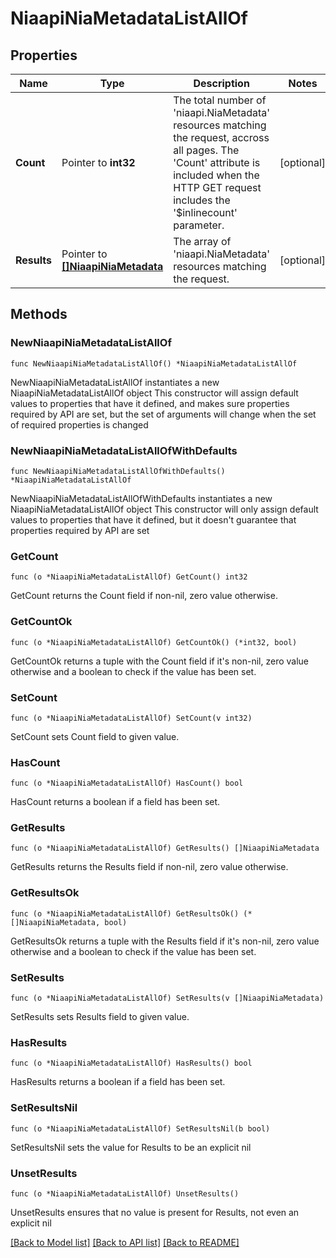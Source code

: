 # NiaapiNiaMetadataListAllOf

## Properties

Name | Type | Description | Notes
------------ | ------------- | ------------- | -------------
**Count** | Pointer to **int32** | The total number of &#39;niaapi.NiaMetadata&#39; resources matching the request, accross all pages. The &#39;Count&#39; attribute is included when the HTTP GET request includes the &#39;$inlinecount&#39; parameter. | [optional] 
**Results** | Pointer to [**[]NiaapiNiaMetadata**](NiaapiNiaMetadata.md) | The array of &#39;niaapi.NiaMetadata&#39; resources matching the request. | [optional] 

## Methods

### NewNiaapiNiaMetadataListAllOf

`func NewNiaapiNiaMetadataListAllOf() *NiaapiNiaMetadataListAllOf`

NewNiaapiNiaMetadataListAllOf instantiates a new NiaapiNiaMetadataListAllOf object
This constructor will assign default values to properties that have it defined,
and makes sure properties required by API are set, but the set of arguments
will change when the set of required properties is changed

### NewNiaapiNiaMetadataListAllOfWithDefaults

`func NewNiaapiNiaMetadataListAllOfWithDefaults() *NiaapiNiaMetadataListAllOf`

NewNiaapiNiaMetadataListAllOfWithDefaults instantiates a new NiaapiNiaMetadataListAllOf object
This constructor will only assign default values to properties that have it defined,
but it doesn't guarantee that properties required by API are set

### GetCount

`func (o *NiaapiNiaMetadataListAllOf) GetCount() int32`

GetCount returns the Count field if non-nil, zero value otherwise.

### GetCountOk

`func (o *NiaapiNiaMetadataListAllOf) GetCountOk() (*int32, bool)`

GetCountOk returns a tuple with the Count field if it's non-nil, zero value otherwise
and a boolean to check if the value has been set.

### SetCount

`func (o *NiaapiNiaMetadataListAllOf) SetCount(v int32)`

SetCount sets Count field to given value.

### HasCount

`func (o *NiaapiNiaMetadataListAllOf) HasCount() bool`

HasCount returns a boolean if a field has been set.

### GetResults

`func (o *NiaapiNiaMetadataListAllOf) GetResults() []NiaapiNiaMetadata`

GetResults returns the Results field if non-nil, zero value otherwise.

### GetResultsOk

`func (o *NiaapiNiaMetadataListAllOf) GetResultsOk() (*[]NiaapiNiaMetadata, bool)`

GetResultsOk returns a tuple with the Results field if it's non-nil, zero value otherwise
and a boolean to check if the value has been set.

### SetResults

`func (o *NiaapiNiaMetadataListAllOf) SetResults(v []NiaapiNiaMetadata)`

SetResults sets Results field to given value.

### HasResults

`func (o *NiaapiNiaMetadataListAllOf) HasResults() bool`

HasResults returns a boolean if a field has been set.

### SetResultsNil

`func (o *NiaapiNiaMetadataListAllOf) SetResultsNil(b bool)`

 SetResultsNil sets the value for Results to be an explicit nil

### UnsetResults
`func (o *NiaapiNiaMetadataListAllOf) UnsetResults()`

UnsetResults ensures that no value is present for Results, not even an explicit nil

[[Back to Model list]](../README.md#documentation-for-models) [[Back to API list]](../README.md#documentation-for-api-endpoints) [[Back to README]](../README.md)



